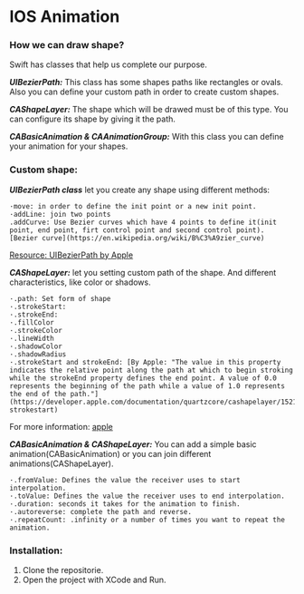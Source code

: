 # IOS Animation

### How we can draw shape?

Swift has classes that help us complete our purpose.

___UIBezierPath:___ This class has some shapes paths like rectangles or ovals. Also you can define your custom path in order to create custom shapes.

___CAShapeLayer:___ The shape which will be drawed must be of this type. You can configure its shape by giving it the path.

___CABasicAnimation & CAAnimationGroup:___ With this class you can define your animation for your shapes.

### Custom shape:

___UIBezierPath class___ let you create any shape using different methods:
    
    ·move: in order to define the init point or a new init point.
    ·addLine: join two points
    .addCurve: Use Bezier curves which have 4 points to define it(init point, end point, firt control point and second control point). [Bezier curve](https://en.wikipedia.org/wiki/B%C3%A9zier_curve) 

[Resource: UIBezierPath by Apple](https://developer.apple.com/documentation/uikit/uibezierpath)

___CAShapeLayer:___ let you setting custom path of the shape. And different characteristics, like color or shadows. 

    ·.path: Set form of shape
    ·.strokeStart: 
    ·.strokeEnd: 
    ·.fillColor
    ·.strokeColor
    ·.lineWidth
    ·.shadowColor
    ·.shadowRadius
    ·.strokeStart and strokeEnd: [By Apple: "The value in this property indicates the relative point along the path at which to begin stroking while the strokeEnd property defines the end point. A value of 0.0 represents the beginning of the path while a value of 1.0 represents the end of the path."](https://developer.apple.com/documentation/quartzcore/cashapelayer/1521929-strokestart)

For more information: [apple](https://developer.apple.com/documentation/quartzcore/cashapelayer)

___CABasicAnimation & CAShapeLayer:___ You can add a simple basic animation(CABasicAnimation) or you can join different animations(CAShapeLayer).

    ·.fromValue: Defines the value the receiver uses to start interpolation.
    ·.toValue: Defines the value the receiver uses to end interpolation.
    ·.duration: seconds it takes for the animation to finish. 
    ·.autoreverse: complete the path and reverse.
    ·.repeatCount: .infinity or a number of times you want to repeat the animation.

### Installation: 

1. Clone the repositorie.
2. Open the project with XCode and Run.
